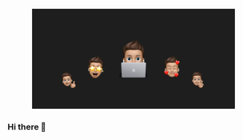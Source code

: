 <p align="center">
  <img src="https://github.com/vndanycode/vndanycode/raw/master/photo_me.png" height="200"/>
</p>


### Hi there 👋

<!--
**vndanycode/vndanycode** is a ✨ _special_ ✨ repository because its `README.md` (this file) appears on your GitHub profile.

Here are some ideas to get you started:

- 🔭 I’m currently working on ...
- 🌱 I’m currently learning ...
- 👯 I’m looking to collaborate on ...
- 🤔 I’m looking for help with ...
- 💬 Ask me about ...
- 📫 How to reach me: ...
- 😄 Pronouns: ...
- ⚡ Fun fact: ...
-->
